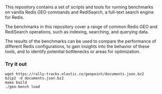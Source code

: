 


This repository contains a set of scripts and tools for running benchmarks on vanilla Redis GEO commands and RediSearch, a full-text search engine for Redis. 

The benchmarks in this repository cover a range of common Redis GEO and RediSearch operations, such as indexing, searching, and querying data. 

The results of the benchmarks can be used to compare the performance of different Redis configurations, to gain insights into the behavior of these tools,  and to identify potential bottlenecks or areas for optimization.


### Try it out
```
wget https://rally-tracks.elastic.co/geopoint/documents.json.bz2
bzip2 -d documents.json.bz2
make build
./geo-bench load
```
